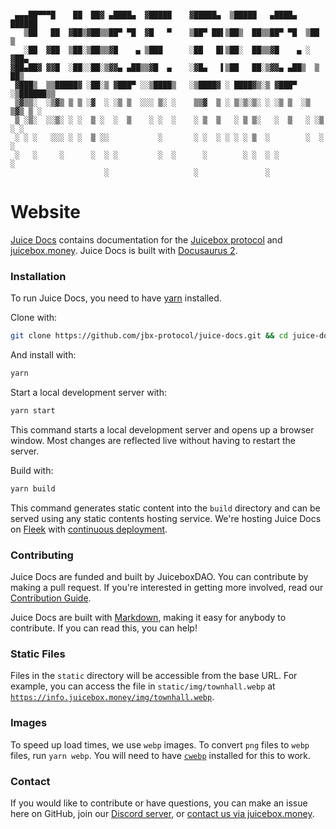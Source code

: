```

 ▄▄▄██▀▀▀█    ██  ██▓ ▄████▄  ▓█████    ▓█████▄  ▒█████   ▄████▄    ██████ 
   ▒██   ██  ▓██▒▓██▒▒██▀ ▀█  ▓█   ▀    ▒██▀ ██▌▒██▒  ██▒▒██▀ ▀█  ▒██    ▒ 
   ░██  ▓██  ▒██░▒██▒▒▓█    ▄ ▒███      ░██   █▌▒██░  ██▒▒▓█    ▄ ░ ▓██▄   
▓██▄██▓ ▓▓█  ░██░░██░▒▓▓▄ ▄██▒▒▓█  ▄    ░▓█▄   ▌▒██   ██░▒▓▓▄ ▄██▒  ▒   ██▒
 ▓███▒  ▒▒█████▓ ░██░▒ ▓███▀ ░░▒████▒   ░▒████▓ ░ ████▓▒░▒ ▓███▀ ░▒██████▒▒
 ▒▓▒▒░  ░▒▓▒ ▒ ▒ ░▓  ░ ░▒ ▒  ░░░ ▒░ ░    ▒▒▓  ▒ ░ ▒░▒░▒░ ░ ░▒ ▒  ░▒ ▒▓▒ ▒ ░
 ▒ ░▒░  ░░▒░ ░ ░  ▒ ░  ░  ▒    ░ ░  ░    ░ ▒  ▒   ░ ▒ ▒░   ░  ▒   ░ ░▒  ░ ░
 ░ ░ ░   ░░░ ░ ░  ▒ ░░           ░       ░ ░  ░ ░ ░ ░ ▒  ░        ░  ░  ░  
 ░   ░     ░      ░  ░ ░         ░  ░      ░        ░ ░  ░ ░            ░  
                     ░                   ░               ░                 
```

# Website

[Juice Docs](https://info.juicebox.money) contains documentation for the [Juicebox protocol](https://github.com/jbx-protocol/juice-contracts-v3) and [juicebox.money](https://juicebox.money). Juice Docs is built with [Docusaurus 2](https://docusaurus.io/).

### Installation

To run Juice Docs, you need to have [yarn](https://yarnpkg.com/) installed.

Clone with:
```bash
git clone https://github.com/jbx-protocol/juice-docs.git && cd juice-docs
```

And install with:
```bash
yarn
```

Start a local development server with:
```bash
yarn start
```

This command starts a local development server and opens up a browser window. Most changes are reflected live without having to restart the server.

Build with:
```bash
yarn build
```

This command generates static content into the `build` directory and can be served using any static contents hosting service. We're hosting Juice Docs on [Fleek](https://fleek.co/) with [continuous deployment](https://docs.fleek.co/hosting/site-deployment/).

### Contributing

Juice Docs are funded and built by JuiceboxDAO. You can contribute by making a pull request. If you're interested in getting more involved, read our [Contribution Guide](https://info.juicebox.money/dao/contribute/).

Juice Docs are built with [Markdown](https://www.markdownguide.org/cheat-sheet/), making it easy for anybody to contribute. If you can read this, you can help!

### Static Files

Files in the `static` directory will be accessible from the base URL. For example, you can access the file in `static/img/townhall.webp` at [`https://info.juicebox.money/img/townhall.webp`](https://info.juicebox.money/img/townhall.webp).

### Images

To speed up load times, we use `webp` images. To convert `png` files to `webp` files, run `yarn webp`. You will need to have [`cwebp`](https://developers.google.com/speed/webp/download) installed for this to work.

### Contact

If you would like to contribute or have questions, you can make an issue here on GitHub, join our [Discord server](https://discord.gg/juicebox), or [contact us via juicebox.money](https://juicebox.money/contact).
